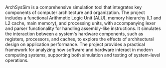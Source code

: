 ArchSysSim is a comprehensive simulation tool that integrates key components of computer architecture and organization. The project includes a functional Arithmetic Logic Unit (ALU), memory hierarchy (L1 and L2 cache, main memory), and processing units, with accompanying lexer and parser functionality for handling assembly-like instructions. It simulates the interaction between a system's hardware components, such as registers, processors, and caches, to explore the effects of architectural design on application performance. The project provides a practical framework for analyzing how software and hardware interact in modern computing systems, supporting both simulation and testing of system-level operations.
